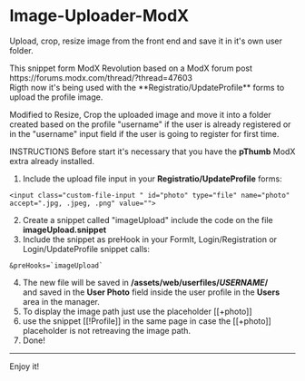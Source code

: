 # Image-Uploader-ModX
Upload, crop, resize image from the front end and save it in it's own user folder.

<p>This snippet form ModX Revolution based on a ModX forum post https://forums.modx.com/thread/?thread=47603<br>
Rigth now it's being used with the **Registratio/UpdateProfile** forms to upload the profile image.</p>
  
<p>Modified to Resize, Crop the uploaded image and move it into a folder created based on the profile "username" if the user is already registered or in the "username" input field if the user is going to register for first time.</p>


INSTRUCTIONS
Before start it's necessary that you have the **pThumb** ModX extra already installed.

1. Include the upload file input in your **Registratio/UpdateProfile** forms:
```
<input class="custom-file-input " id="photo" type="file" name="photo" accept=".jpg, .jpeg, .png" value="">
```
2. Create a snippet called "imageUpload" include the code on the file **imageUpload.snippet**
3. Include the snippet as preHook in your FormIt, Login/Registration or Login/UpdateProfile snippet calls:
```
&preHooks=`imageUpload`
```
4. The new file will be saved in **/assets/web/userfiles/*USERNAME*/**<br>
and saved in the **User Photo** field inside the user profile in the **Users** area in the manager.
5. To display the image path just use the placeholder [[+photo]]
6. use the snippet [[!Profile]] in the same page in case the [[+photo]] placeholder is not retreaving the image path.
6. Done!
---

Enjoy it!
